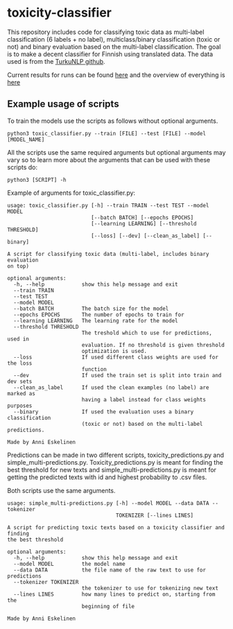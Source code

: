 # toxicity-classifier

This repository includes code for classifying toxic data as multi-label classification (6 labels + no label), multiclass/binary classification (toxic or not) and binary evaluation based on the multi-label classification. The goal is to make a decent classifier for Finnish using translated data. The data used is from the [TurkuNLP github](https://github.com/TurkuNLP/wikipedia-toxicity-data-fi).

Current results for runs can be found [here](https://docs.google.com/spreadsheets/d/1g8Ya5lx80CdqEXHiwKO32EFv2AMNkZzPypzlb1PI6xk/edit?usp=sharing) and the overview of everything is [here](https://docs.google.com/document/d/1ht2dqMYe8p5lDqYE2kWrz-F-RUeOfh60J8J925SeP8g/edit?usp=sharing)


## Example usage of scripts

To train the models use the scripts as follows without optional arguments.

```
python3 toxic_classifier.py --train [FILE] --test [FILE] --model [MODEL_NAME]
```

All the scripts use the same required arguments but optional arguments may vary so to learn more about the arguments that can be used with these scripts do:

```
python3 [SCRIPT] -h
```

Example of arguments for toxic_classifier.py:

```
usage: toxic_classifier.py [-h] --train TRAIN --test TEST --model MODEL
                           [--batch BATCH] [--epochs EPOCHS]
                           [--learning LEARNING] [--threshold THRESHOLD]
                           [--loss] [--dev] [--clean_as_label] [--binary]

A script for classifying toxic data (multi-label, includes binary evaluation
on top)

optional arguments:
  -h, --help            show this help message and exit
  --train TRAIN
  --test TEST
  --model MODEL
  --batch BATCH         The batch size for the model
  --epochs EPOCHS       The number of epochs to train for
  --learning LEARNING   The learning rate for the model
  --threshold THRESHOLD
                        The treshold which to use for predictions, used in
                        evaluation. If no threshold is given threshold
                        optimization is used.
  --loss                If used different class weights are used for the loss
                        function
  --dev                 If used the train set is split into train and dev sets
  --clean_as_label      If used the clean examples (no label) are marked as
                        having a label instead for class weights purposes
  --binary              If used the evaluation uses a binary classification
                        (toxic or not) based on the multi-label predictions.

Made by Anni Eskelinen
```

Predictions can be made in two different scripts, toxicity_predictions.py and simple_multi-predictions.py. Toxicity_predictions.py is meant for finding the best threshold for new texts and simple_multi-predictions.py is meant for getting the predicted texts with id and highest probability to .csv files.

Both scripts use the same arguments.

```
usage: simple_multi-predictions.py [-h] --model MODEL --data DATA --tokenizer
                                   TOKENIZER [--lines LINES]

A script for predicting toxic texts based on a toxicity classifier and finding
the best threshold

optional arguments:
  -h, --help            show this help message and exit
  --model MODEL         the model name
  --data DATA           the file name of the raw text to use for predictions
  --tokenizer TOKENIZER
                        the tokenizer to use for tokenizing new text
  --lines LINES         how many lines to predict on, starting from the
                        beginning of file

Made by Anni Eskelinen
```